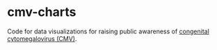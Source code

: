# cmv-charts
Code for data visualizations for raising public awareness of [congenital cytomegalovirus (CMV)](https://www.nationalcmv.org/).
